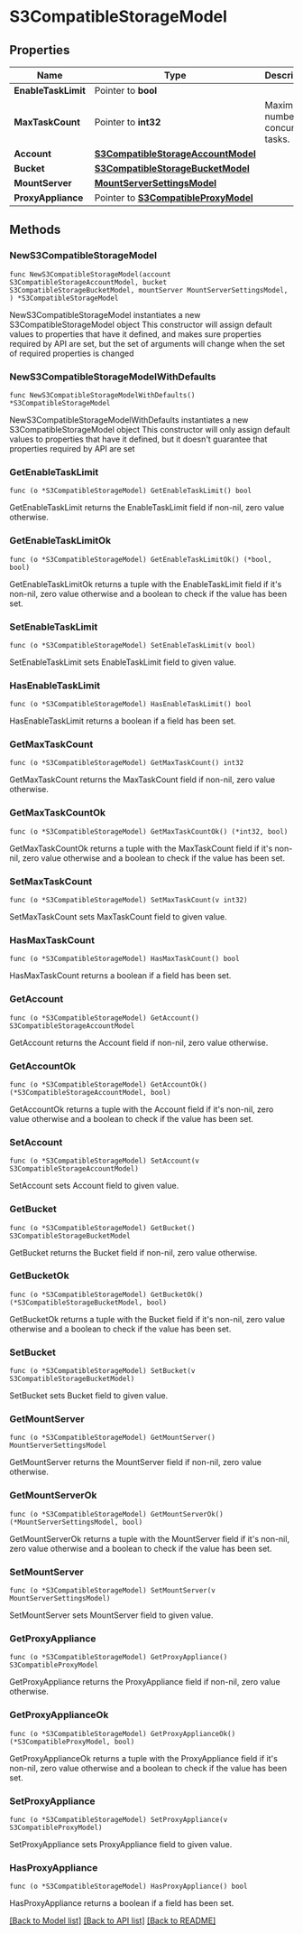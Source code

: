 # S3CompatibleStorageModel

## Properties

Name | Type | Description | Notes
------------ | ------------- | ------------- | -------------
**EnableTaskLimit** | Pointer to **bool** |  | [optional] 
**MaxTaskCount** | Pointer to **int32** | Maximum number of concurrent tasks. | [optional] 
**Account** | [**S3CompatibleStorageAccountModel**](S3CompatibleStorageAccountModel.md) |  | 
**Bucket** | [**S3CompatibleStorageBucketModel**](S3CompatibleStorageBucketModel.md) |  | 
**MountServer** | [**MountServerSettingsModel**](MountServerSettingsModel.md) |  | 
**ProxyAppliance** | Pointer to [**S3CompatibleProxyModel**](S3CompatibleProxyModel.md) |  | [optional] 

## Methods

### NewS3CompatibleStorageModel

`func NewS3CompatibleStorageModel(account S3CompatibleStorageAccountModel, bucket S3CompatibleStorageBucketModel, mountServer MountServerSettingsModel, ) *S3CompatibleStorageModel`

NewS3CompatibleStorageModel instantiates a new S3CompatibleStorageModel object
This constructor will assign default values to properties that have it defined,
and makes sure properties required by API are set, but the set of arguments
will change when the set of required properties is changed

### NewS3CompatibleStorageModelWithDefaults

`func NewS3CompatibleStorageModelWithDefaults() *S3CompatibleStorageModel`

NewS3CompatibleStorageModelWithDefaults instantiates a new S3CompatibleStorageModel object
This constructor will only assign default values to properties that have it defined,
but it doesn't guarantee that properties required by API are set

### GetEnableTaskLimit

`func (o *S3CompatibleStorageModel) GetEnableTaskLimit() bool`

GetEnableTaskLimit returns the EnableTaskLimit field if non-nil, zero value otherwise.

### GetEnableTaskLimitOk

`func (o *S3CompatibleStorageModel) GetEnableTaskLimitOk() (*bool, bool)`

GetEnableTaskLimitOk returns a tuple with the EnableTaskLimit field if it's non-nil, zero value otherwise
and a boolean to check if the value has been set.

### SetEnableTaskLimit

`func (o *S3CompatibleStorageModel) SetEnableTaskLimit(v bool)`

SetEnableTaskLimit sets EnableTaskLimit field to given value.

### HasEnableTaskLimit

`func (o *S3CompatibleStorageModel) HasEnableTaskLimit() bool`

HasEnableTaskLimit returns a boolean if a field has been set.

### GetMaxTaskCount

`func (o *S3CompatibleStorageModel) GetMaxTaskCount() int32`

GetMaxTaskCount returns the MaxTaskCount field if non-nil, zero value otherwise.

### GetMaxTaskCountOk

`func (o *S3CompatibleStorageModel) GetMaxTaskCountOk() (*int32, bool)`

GetMaxTaskCountOk returns a tuple with the MaxTaskCount field if it's non-nil, zero value otherwise
and a boolean to check if the value has been set.

### SetMaxTaskCount

`func (o *S3CompatibleStorageModel) SetMaxTaskCount(v int32)`

SetMaxTaskCount sets MaxTaskCount field to given value.

### HasMaxTaskCount

`func (o *S3CompatibleStorageModel) HasMaxTaskCount() bool`

HasMaxTaskCount returns a boolean if a field has been set.

### GetAccount

`func (o *S3CompatibleStorageModel) GetAccount() S3CompatibleStorageAccountModel`

GetAccount returns the Account field if non-nil, zero value otherwise.

### GetAccountOk

`func (o *S3CompatibleStorageModel) GetAccountOk() (*S3CompatibleStorageAccountModel, bool)`

GetAccountOk returns a tuple with the Account field if it's non-nil, zero value otherwise
and a boolean to check if the value has been set.

### SetAccount

`func (o *S3CompatibleStorageModel) SetAccount(v S3CompatibleStorageAccountModel)`

SetAccount sets Account field to given value.


### GetBucket

`func (o *S3CompatibleStorageModel) GetBucket() S3CompatibleStorageBucketModel`

GetBucket returns the Bucket field if non-nil, zero value otherwise.

### GetBucketOk

`func (o *S3CompatibleStorageModel) GetBucketOk() (*S3CompatibleStorageBucketModel, bool)`

GetBucketOk returns a tuple with the Bucket field if it's non-nil, zero value otherwise
and a boolean to check if the value has been set.

### SetBucket

`func (o *S3CompatibleStorageModel) SetBucket(v S3CompatibleStorageBucketModel)`

SetBucket sets Bucket field to given value.


### GetMountServer

`func (o *S3CompatibleStorageModel) GetMountServer() MountServerSettingsModel`

GetMountServer returns the MountServer field if non-nil, zero value otherwise.

### GetMountServerOk

`func (o *S3CompatibleStorageModel) GetMountServerOk() (*MountServerSettingsModel, bool)`

GetMountServerOk returns a tuple with the MountServer field if it's non-nil, zero value otherwise
and a boolean to check if the value has been set.

### SetMountServer

`func (o *S3CompatibleStorageModel) SetMountServer(v MountServerSettingsModel)`

SetMountServer sets MountServer field to given value.


### GetProxyAppliance

`func (o *S3CompatibleStorageModel) GetProxyAppliance() S3CompatibleProxyModel`

GetProxyAppliance returns the ProxyAppliance field if non-nil, zero value otherwise.

### GetProxyApplianceOk

`func (o *S3CompatibleStorageModel) GetProxyApplianceOk() (*S3CompatibleProxyModel, bool)`

GetProxyApplianceOk returns a tuple with the ProxyAppliance field if it's non-nil, zero value otherwise
and a boolean to check if the value has been set.

### SetProxyAppliance

`func (o *S3CompatibleStorageModel) SetProxyAppliance(v S3CompatibleProxyModel)`

SetProxyAppliance sets ProxyAppliance field to given value.

### HasProxyAppliance

`func (o *S3CompatibleStorageModel) HasProxyAppliance() bool`

HasProxyAppliance returns a boolean if a field has been set.


[[Back to Model list]](../README.md#documentation-for-models) [[Back to API list]](../README.md#documentation-for-api-endpoints) [[Back to README]](../README.md)


